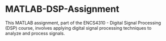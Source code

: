 # MATLAB-DSP-Assignment
This MATLAB assignment, part of the ENCS4310 - Digital Signal Processing (DSP) course, involves applying digital signal processing techniques to analyze and process signals.
